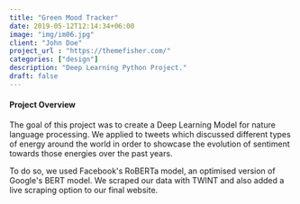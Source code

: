 ```yaml
---
title: "Green Mood Tracker"
date: 2019-05-12T12:14:34+06:00
image: "img/im06.jpg"
client: "John Doe"
project_url : "https://themefisher.com/"
categories: ["design"]
description: "Deep Learning Python Project."
draft: false
---
```


#### Project Overview

The goal of this project was to create a Deep Learning Model for nature language processing. We applied to tweets which discussed different types of energy around the world in order to showcase the evolution of sentiment towards those energies over the past years.

To do so, we used Facebook's RoBERTa model, an optimised version of Google's BERT model. We scraped our data with TWINT and also added a live scraping option to our final website. 
